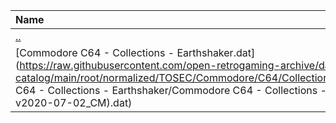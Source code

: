 |Name|Size|
|:---|---:|
|[..](../index.html)|DIR|
|[Commodore C64 - Collections - Earthshaker.dat](https://raw.githubusercontent.com/open-retrogaming-archive/dat-catalog/main/root/normalized/TOSEC/Commodore/C64/Collections/Earthshaker/Commodore C64 - Collections - Earthshaker/Commodore C64 - Collections - Earthshaker (TOSEC-v2020-07-02_CM).dat)|1393110|

